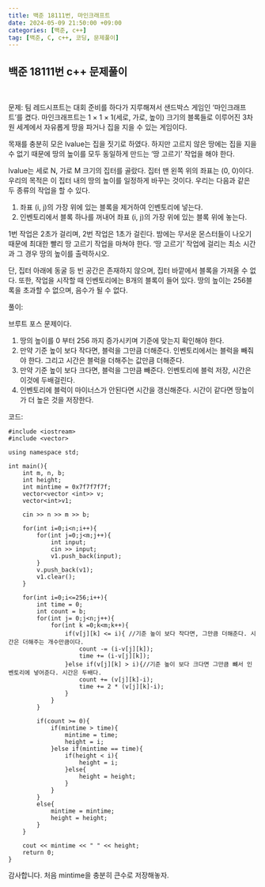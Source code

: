 ```yaml
---
title: 백준 18111번, 마인크래프트
date: 2024-05-09 21:50:00 +09:00
categories: [백준, c++]
tag: [백준, C, c++, 코딩, 문제풀이]
---
```


## 백준 18111번 c++ 문제풀이
<br>

문제:
팀 레드시프트는 대회 준비를 하다가 지루해져서 샌드박스 게임인 ‘마인크래프트’를 켰다. 마인크래프트는 1 × 1 × 1(세로, 가로, 높이) 크기의 블록들로 이루어진 3차원 세계에서 자유롭게 땅을 파거나 집을 지을 수 있는 게임이다.

목재를 충분히 모은 lvalue는 집을 짓기로 하였다. 하지만 고르지 않은 땅에는 집을 지을 수 없기 때문에 땅의 높이를 모두 동일하게 만드는 ‘땅 고르기’ 작업을 해야 한다.

lvalue는 세로 N, 가로 M 크기의 집터를 골랐다. 집터 맨 왼쪽 위의 좌표는 (0, 0)이다. 우리의 목적은 이 집터 내의 땅의 높이를 일정하게 바꾸는 것이다. 우리는 다음과 같은 두 종류의 작업을 할 수 있다.

1. 좌표 (i, j)의 가장 위에 있는 블록을 제거하여 인벤토리에 넣는다.
2. 인벤토리에서 블록 하나를 꺼내어 좌표 (i, j)의 가장 위에 있는 블록 위에 놓는다.

1번 작업은 2초가 걸리며, 2번 작업은 1초가 걸린다. 밤에는 무서운 몬스터들이 나오기 때문에 최대한 빨리 땅 고르기 작업을 마쳐야 한다. ‘땅 고르기’ 작업에 걸리는 최소 시간과 그 경우 땅의 높이를 출력하시오.

단, 집터 아래에 동굴 등 빈 공간은 존재하지 않으며, 집터 바깥에서 블록을 가져올 수 없다. 또한, 작업을 시작할 때 인벤토리에는 B개의 블록이 들어 있다. 땅의 높이는 256블록을 초과할 수 없으며, 음수가 될 수 없다.

풀이:

브루트 포스 문제이다.<br>
1. 땅의 높이를 0 부터 256 까지 증가시키며 기준에 맞는지 확인해야 한다.
2. 만약 기준 높이 보다 작다면, 블럭을 그만큼 더해준다. 인벤토리에서는 블럭을 빼줘야 한다. 그리고 시간은 블럭을 더해주는 값만큼 더해준다.
3. 만약 기준 높이 보다 크다면, 블럭을 그만큼 빼준다. 인벤토리에 블럭 저장, 시간은 이것에 두배걸린다.
4. 인벤토리에 블럭이 마이너스가 안된다면 시간을 갱신해준다. 시간이 같다면 땅높이가 더 높은 것을 저장한다.

코드:

    #include <iostream>
    #include <vector>

    using namespace std;

    int main(){
        int m, n, b;
        int height;
        int mintime = 0x7f7f7f7f;
        vector<vector <int>> v;
        vector<int>v1;
        
        cin >> n >> m >> b;
        
        for(int i=0;i<n;i++){
            for(int j=0;j<m;j++){
                int input;
                cin >> input;
                v1.push_back(input);
            }
            v.push_back(v1);
            v1.clear();
        }

        for(int i=0;i<=256;i++){
            int time = 0;
            int count = b;
            for(int j= 0;j<n;j++){
                for(int k =0;k<m;k++){
                    if(v[j][k] <= i){ //기준 높이 보다 작다면, 그만큼 더해준다. 시간은 더해주는 개수만큼이다.
                        count -= (i-v[j][k]);
                        time += (i-v[j][k]);
                    }else if(v[j][k] > i){//기준 높이 보다 크다면 그만큼 뺴서 인벤토리에 넣어준다. 시간은 두배다.
                        count += (v[j][k]-i);
                        time += 2 * (v[j][k]-i);
                    }
                }
            }

            if(count >= 0){
                if(mintime > time){
                    mintime = time;
                    height = i;
                }else if(mintime == time){
                    if(height < i){
                        height = i;
                    }else{
                        height = height;
                    }
                }
            }
            else{
                mintime = mintime;
                height = height;
            }
        }

        cout << mintime << " " << height;
        return 0;
    }

감사합니다. 처음 mintime을 충분히 큰수로 저장해놓자.